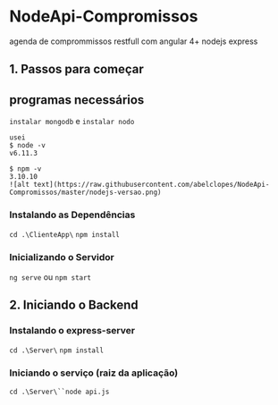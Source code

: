 # NodeApi-Compromissos
agenda de comprommissos restfull com angular 4+ nodejs express

## 1. Passos para começar
## programas necessários
`instalar mongodb` e
`instalar nodo`
```
usei
$ node -v
v6.11.3

$ npm -v
3.10.10
![alt text](https://raw.githubusercontent.com/abelclopes/NodeApi-Compromissos/master/nodejs-versao.png)

```
### Instalando as Dependências

`cd .\ClienteApp\` `npm install`

### Inicializando o Servidor

`ng serve` ou `npm start`

## 2. Iniciando o Backend

### Instalando o express-server

`cd .\Server\` `npm install`

### Iniciando o serviço (raiz da aplicação)
`cd .\Server\``node api.js`
